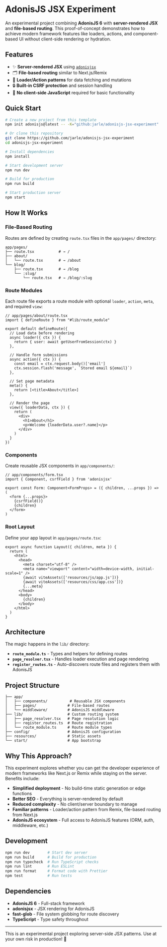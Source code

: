 # AdonisJS JSX Experiment

An experimental project combining **AdonisJS 6** with **server-rendered JSX** and **file-based routing**. This proof-of-concept demonstrates how to achieve modern framework features like loaders, actions, and component-based UI without client-side rendering or hydration.

## Features

- ✨ **Server-rendered JSX** using [`adonisjsx`](https://github.com/adonisjs-community/adonisjsx)
- 🗂️ **File-based routing** similar to Next.js/Remix
- 📡 **Loader/Action patterns** for data fetching and mutations
- 🔒 **Built-in CSRF protection** and session handling
- 🎯 **No client-side JavaScript** required for basic functionality

## Quick Start

```bash
# Create a new project from this template
npm init adonisjs@latest -- -K="github:jarle/adonisjs-jsx-experiment"

# Or clone this repository
git clone https://github.com/jarle/adonisjs-jsx-experiment
cd adonisjs-jsx-experiment

# Install dependencies
npm install

# Start development server
npm run dev

# Build for production
npm run build

# Start production server
npm start
```

## How It Works

### File-Based Routing

Routes are defined by creating `route.tsx` files in the `app/pages/` directory:

```
app/pages/
├── route.tsx           # → /
├── about/
│   └── route.tsx       # → /about
└── blog/
    ├── route.tsx       # → /blog
    └── :slug/
        └── route.tsx   # → /blog/:slug
```

### Route Modules

Each route file exports a route module with optional `loader`, `action`, `meta`, and required `view`:

```tsx
// app/pages/about/route.tsx
import { defineRoute } from "#lib/route_module"

export default defineRoute({
  // Load data before rendering
  async loader({ ctx }) {
    return { user: await getUserFromSession(ctx) }
  },

  // Handle form submissions
  async action({ ctx }) {
    const email = ctx.request.body()['email']
    ctx.session.flash('message', `Stored email ${email}`)
  },

  // Set page metadata
  meta() {
    return [<title>About</title>]
  },

  // Render the page
  view({ loaderData, ctx }) {
    return (
      <div>
        <h1>About</h1>
        <p>Welcome {loaderData.user?.name}</p>
      </div>
    )
  }
})
```

### Components

Create reusable JSX components in `app/components/`:

```tsx
// app/components/form.tsx
import { Component, csrfField } from 'adonisjsx'

export const Form: Component<FormProps> = ({ children, ...props }) => (
  <form {...props}>
    {csrfField()}
    {children}
  </form>
)
```

### Root Layout

Define your app layout in `app/pages/route.tsx`:

```tsx
export async function Layout({ children, meta }) {
  return (
    <html>
      <head>
        <meta charset="utf-8" />
        <meta name="viewport" content="width=device-width, initial-scale=1" />
        {await viteAssets(['resources/js/app.js'])}
        {await viteAssets(['resources/css/app.css'])}
        {...meta}
      </head>
      <body>
        {children}
      </body>
    </html>
  )
}
```

## Architecture

The magic happens in the `lib/` directory:

- **`route_module.ts`** - Types and helpers for defining routes
- **`page_resolver.tsx`** - Handles loader execution and page rendering
- **`register_routes.ts`** - Auto-discovers route files and registers them with AdonisJS

## Project Structure

```
├── app/
│   ├── components/          # Reusable JSX components
│   ├── pages/              # File-based routes
│   └── middleware/         # AdonisJS middleware
├── lib/                    # Custom routing system
│   ├── page_resolver.tsx   # Page resolution logic
│   ├── register_routes.ts  # Route registration
│   └── route_module.ts     # Route module types
├── config/                 # AdonisJS configuration
├── resources/              # Static assets
└── start/                  # App bootstrap
```

## Why This Approach?

This experiment explores whether you can get the developer experience of modern frameworks like Next.js or Remix while staying on the server. Benefits include:

- **Simplified deployment** - No build-time static generation or edge functions
- **Better SEO** - Everything is server-rendered by default
- **Reduced complexity** - No client/server boundary to manage
- **Familiar patterns** - Loader/action pattern from Remix, file-based routing from Next.js
- **AdonisJS ecosystem** - Full access to AdonisJS features (ORM, auth, middleware, etc.)

## Development

```bash
npm run dev        # Start dev server
npm run build      # Build for production
npm run typecheck  # Run TypeScript checks
npm run lint       # Run ESLint
npm run format     # Format code with Prettier
npm test           # Run tests
```

## Dependencies

- **AdonisJS 6** - Full-stack framework
- **adonisjsx** - JSX rendering for AdonisJS
- **fast-glob** - File system globbing for route discovery
- **TypeScript** - Type safety throughout

---

This is an experimental project exploring server-side JSX patterns. Use at your own risk in production! 🚀
